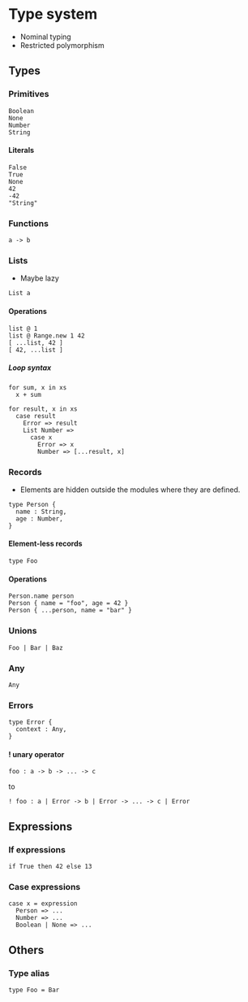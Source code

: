 # Type system

- Nominal typing
- Restricted polymorphism

## Types

### Primitives

```
Boolean
None
Number
String
```

#### Literals

```
False
True
None
42
-42
"String"
```

### Functions

```
a -> b
```

### Lists

- Maybe lazy

```
List a
```

#### Operations

```
list @ 1
list @ Range.new 1 42
[ ...list, 42 ]
[ 42, ...list ]
```

##### Loop syntax

```
for sum, x in xs
  x + sum

for result, x in xs
  case result
    Error => result
    List Number =>
      case x
        Error => x
        Number => [...result, x]
```

### Records

- Elements are hidden outside the modules where they are defined.

```
type Person {
  name : String,
  age : Number,
}
```

#### Element-less records

```
type Foo
```

#### Operations

```
Person.name person
Person { name = "foo", age = 42 }
Person { ...person, name = "bar" }
```

### Unions

```
Foo | Bar | Baz
```

### Any

```
Any
```

### Errors

```
type Error {
  context : Any,
}
```

#### ! unary operator

```
foo : a -> b -> ... -> c
```

to

```
! foo : a | Error -> b | Error -> ... -> c | Error
```

## Expressions

### If expressions

```
if True then 42 else 13
```

### Case expressions

```
case x = expression
  Person => ...
  Number => ...
  Boolean | None => ...
```

## Others

### Type alias

```
type Foo = Bar
```
